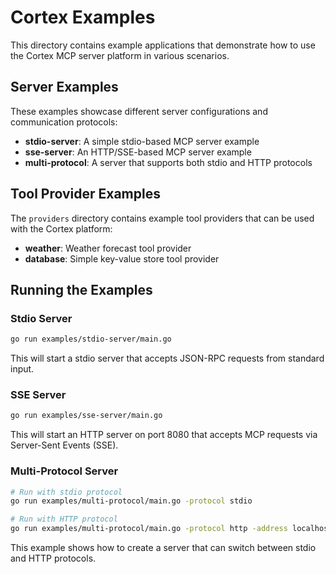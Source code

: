 # Cortex Examples

This directory contains example applications that demonstrate how to use the Cortex MCP server platform in various scenarios.

## Server Examples

These examples showcase different server configurations and communication protocols:

- **stdio-server**: A simple stdio-based MCP server example
- **sse-server**: An HTTP/SSE-based MCP server example
- **multi-protocol**: A server that supports both stdio and HTTP protocols

## Tool Provider Examples

The `providers` directory contains example tool providers that can be used with the Cortex platform:

- **weather**: Weather forecast tool provider
- **database**: Simple key-value store tool provider

## Running the Examples

### Stdio Server

```bash
go run examples/stdio-server/main.go
```

This will start a stdio server that accepts JSON-RPC requests from standard input.

### SSE Server

```bash
go run examples/sse-server/main.go
```

This will start an HTTP server on port 8080 that accepts MCP requests via Server-Sent Events (SSE).

### Multi-Protocol Server

```bash
# Run with stdio protocol
go run examples/multi-protocol/main.go -protocol stdio

# Run with HTTP protocol
go run examples/multi-protocol/main.go -protocol http -address localhost:8080
```

This example shows how to create a server that can switch between stdio and HTTP protocols. 